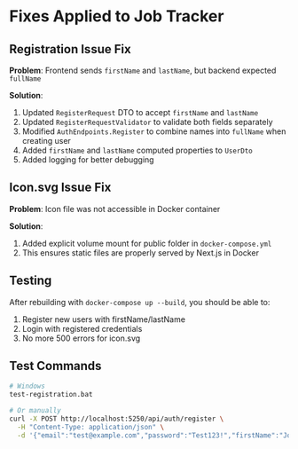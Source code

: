 # Fixes Applied to Job Tracker

## Registration Issue Fix
**Problem**: Frontend sends `firstName` and `lastName`, but backend expected `fullName`

**Solution**:
1. Updated `RegisterRequest` DTO to accept `firstName` and `lastName`
2. Updated `RegisterRequestValidator` to validate both fields separately
3. Modified `AuthEndpoints.Register` to combine names into `fullName` when creating user
4. Added `firstName` and `lastName` computed properties to `UserDto`
5. Added logging for better debugging

## Icon.svg Issue Fix
**Problem**: Icon file was not accessible in Docker container

**Solution**:
1. Added explicit volume mount for public folder in `docker-compose.yml`
2. This ensures static files are properly served by Next.js in Docker

## Testing
After rebuilding with `docker-compose up --build`, you should be able to:
1. Register new users with firstName/lastName
2. Login with registered credentials
3. No more 500 errors for icon.svg

## Test Commands
```bash
# Windows
test-registration.bat

# Or manually
curl -X POST http://localhost:5250/api/auth/register \
  -H "Content-Type: application/json" \
  -d '{"email":"test@example.com","password":"Test123!","firstName":"John","lastName":"Doe"}'
```